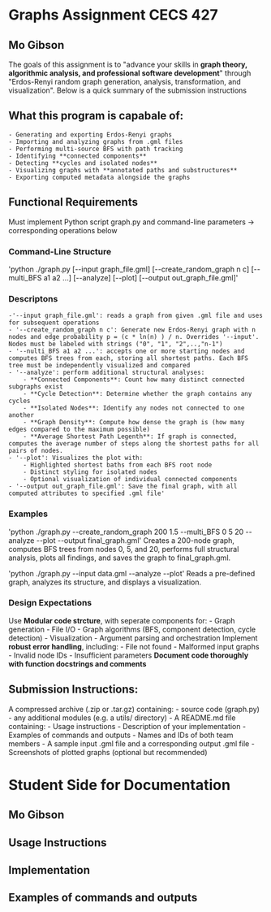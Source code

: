 # Graphs Assignment CECS 427
## Mo Gibson
The goals of this assignment is to "advance your skills in **graph theory, algorithmic analysis, and professional software development**" through "Erdos-Renyi random graph generation, analysis, transformation, and visualization". Below is a quick summary of the submission instructions

## What this program is capabale of: 
    - Generating and exporting Erdos-Renyi graphs
    - Importing and analyzing graphs from .gml files
    - Performing multi-source BFS with path tracking
    - Identifying **connected components**
    - Detecting **cycles and isolated nodes**
    - Visualizing graphs with **annotated paths and substructures**
    - Exporting computed metadata alongside the graphs

## Functional Requirements
Must implement Python script graph.py and command-line parameters -> corresponding operations below

### Command-Line Structure
'python ./graph.py [--input graph_file.gml] [--create_random_graph n c] [--multi_BFS a1 a2 ...] [--analyze] [--plot] [--output out_graph_file.gml]'

### Descriptons
    -'--input graph_file.gml': reads a graph from given .gml file and uses for subsequent operations
    - '--create_random_graph n c': Generate new Erdos-Renyi graph with n nodes and edge probability p = (c * ln(n) ) / n. Overrides '--input'. Nodes must be labeled with strings ("0", "1", "2",..,"n-1")
    - '--nulti_BFS a1 a2 ...': accepts one or more starting nodes and computes BFS trees from each, storing all shortest paths. Each BFS tree must be independently visualized and compared
    - '--analyze': perform additional structural analyses:
        - **Connected Components**: Count how many distinct connected subgraphs exist
        - **Cycle Detection**: Determine whether the graph contains any cycles
        - **Isolated Nodes**: Identify any nodes not connected to one another
        - **Graph Density**: Compute how dense the graph is (how many edges compared to the maximum possible)
        - **Average Shortest Path Legenth**: If graph is connected, computes the average number of steps along the shortest paths for all pairs of nodes.
    - '--plot': Visualizes the plot with:
        - Highlighted shortest baths from each BFS root node
        - Distinct styling for isolated nodes
        - Optional visualization of individual connected components
    - '--output out_graph_file.gml': Save the final graph, with all computed attributes to specified .gml file'

### Examples
'python ./graph.py --create_random_graph 200 1.5 --multi_BFS 0 5 20 --analyze --plot --output final_graph.gml'
Creates a 200-node graph, computes BFS trees from nodes 0, 5, and 20, performs full structural analysis, plots all findings, and saves the graph to final_graph.gml.

'python ./graph.py --input data.gml --analyze --plot'
Reads a pre-defined graph, analyzes its structure, and displays a visualization.

### Design Expectations
Use **Modular code strcture**, with seperate components for:
    - Graph generation
    - File I/O
    - Graph algorithms (BFS, component detection, cycle detection)
    - Visualization
    - Argument parsing and orchestration
Implement **robust error handling**, including:
    - File not found
    - Malformed input graphs
    - Invalid node IDs
    - Insufficient parameters
**Document code thoroughly with function docstrings and comments**

## Submission Instructions:
A compressed archive (.zip or .tar.gz) containing:
    - source code (graph.py)
    - any additional modules (e.g. a utils/ directory)
    - A README.md file containing:
        - Usage instructions
        - Description of your implementation
        - Examples of commands and outputs
        - Names and IDs of both team members
    - A sample input .gml file and a corresponding output .gml file
    - Screenshots of plotted graphs (optional but recommended)

# Student Side for Documentation
## Mo Gibson

## Usage Instructions

## Implementation

## Examples of commands and outputs